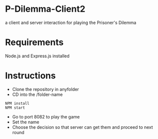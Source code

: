# P-Dilemma-Client2
a client and server interaction for playing the Prisoner's Dilemma
# Requirements
Node.js and Express.js installed
# Instructions

- Clone the repository in anyfolder
- CD into the /folder-name
 ```
NPM install
NPM start
```
- Go to port 8082 to play the game 
- Set the name 
- Choose the decision so that server can get them and proceed to next round 
